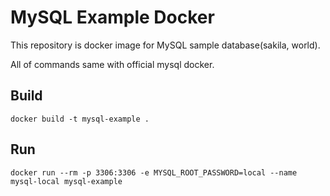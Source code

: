 # MySQL Example Docker

This repository is docker image for MySQL sample database(sakila, world).

All of commands same with official mysql docker.


## Build

`docker build -t mysql-example .`


## Run

`docker run --rm -p 3306:3306 -e MYSQL_ROOT_PASSWORD=local --name mysql-local mysql-example`